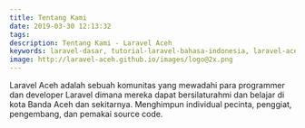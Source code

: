 ```yaml
---
title: Tentang Kami
date: 2019-03-30 12:13:32
tags:
description: Tentang Kami - Laravel Aceh
keywords: laravel-dasar, tutorial-laravel-bahasa-indonesia, laravel-aceh
image: http://laravel-aceh.github.io/images/logo@2x.png
---
```


Laravel Aceh adalah sebuah komunitas yang mewadahi para programmer dan developer Laravel dimana mereka dapat bersilaturahmi dan belajar di kota Banda Aceh dan sekitarnya. Menghimpun individual pecinta, penggiat, pengembang, dan pemakai source code.